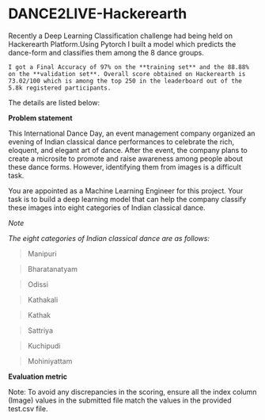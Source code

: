 # DANCE2LIVE-Hackerearth
Recently a Deep Learning Classification challenge had being held on Hackerearth Platform.Using Pytorch I built a model which predicts the dance-form and classifies them among the 8 dance groups.

``
I got a Final Accuracy of 97% on the **training set** and the 88.88% on the **validation set**.
Overall score obtained on Hackerearth is 73.02/100 which is among the top 250 in the leaderboard out of the 5.8k registered participants.
``

The details are listed below:

**Problem statement**

This International Dance Day, an event management company organized an evening of Indian classical dance performances to celebrate the rich, eloquent, and elegant art of dance. After the event, the company plans to create a microsite to promote and raise awareness among people about these dance forms. However, identifying them from images is a difficult task.

You are appointed as a Machine Learning Engineer for this project. Your task is to build a deep learning model that can help the company classify these images into eight categories of Indian classical dance.

*Note*

*The eight categories of Indian classical dance are as follows:*

>Manipuri

>Bharatanatyam

>Odissi

>Kathakali

>Kathak

>Sattriya

>Kuchipudi

>Mohiniyattam


**Evaluation metric**

Note: To avoid any discrepancies in the scoring, ensure all the index column (Image) values in the submitted file match the values in the provided test.csv file.

